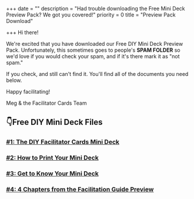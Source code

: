 +++
date = ""
description = "Had trouble downloading the Free Mini Deck Preview Pack? We got you covered!"
priority = 0
title = "Preview Pack Download"

+++
Hi there!

We're excited that you have downloaded our Free DIY Mini Deck Preview Pack. Unfortunately, this sometimes goes to people's **SPAM FOLDER** so we'd love if you would check your spam, and if it's there mark it as "not spam."

If you check, and still can't find it. You'll find all of the documents you need below.

Happy facilitating!

Meg & the Facilitator Cards Team

## 👇Free DIY Mini Deck Files 

### [#1: The DIY Facilitator Cards Mini Deck](https://www.facilitator.cards/img/blog/1-diy-facilitator-cards-mini-deck.pdf)

### [#2: How to Print Your Mini Deck](https://www.facilitator.cards/img/blog/2-how-to-print-your-mini-deck.pdf)

### [#3: Get to Know Your Mini Deck](https://www.facilitator.cards/img/blog/3-get-to-know-the-cards.pdf)

### [#4: 4 Chapters from the Facilitation Guide Preview ](https://www.facilitator.cards/img/blog/4-facilitator-cards-facilitation-guide-preview.pdf)